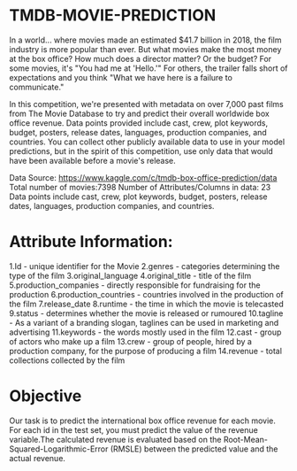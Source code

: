 # TMDB-MOVIE-PREDICTION

In a world... where movies made an estimated $41.7 billion in 2018, the film industry is more popular than ever. But what movies make the most money at the box office? How much does a director matter? Or the budget? For some movies, it's "You had me at 'Hello.'" For others, the trailer falls short of expectations and you think "What we have here is a failure to communicate."

In this competition, we're presented with metadata on over 7,000 past films from The Movie Database to try and predict their overall worldwide box office revenue. Data points provided include cast, crew, plot keywords, budget, posters, release dates, languages, production companies, and countries. You can collect other publicly available data to use in your model predictions, but in the spirit of this competition, use only data that would have been available before a movie's release.

Data Source: https://www.kaggle.com/c/tmdb-box-office-prediction/data Total number of movies:7398 Number of Attributes/Columns in data: 23 Data points include cast, crew, plot keywords, budget, posters, release dates, languages, production companies, and countries.

# Attribute Information:
1.Id - unique identifier for the Movie 2.genres - categories determining the type of the film 3.original_language 4.original_title - title of the film 5.production_companies - directly responsible for fundraising for the production 6.production_countries - countries involved in the production of the film 7.release_date 8.runtime - the time in which the movie is telecasted 9.status - determines whether the movie is released or rumoured 10.tagline - As a variant of a branding slogan, taglines can be used in marketing and advertising 11.keywords - the words mostly used in the film 12.cast - group of actors who make up a film 13.crew - group of people, hired by a production company, for the purpose of producing a film 14.revenue - total collections collected by the film

# Objective
Our task is to predict the international box office revenue for each movie. For each id in the test set, you must predict the value of the revenue variable.The calculated revenue is evaluated based on the Root-Mean-Squared-Logarithmic-Error (RMSLE) between the predicted value and the actual revenue.
